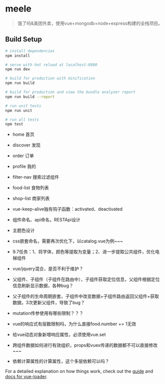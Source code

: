 # meele

> 饿了吗&美团外卖，使用vue+mongodb+node+express构建的全栈项目。

## Build Setup

``` bash
# install dependencies
npm install

# serve with hot reload at localhost:8080
npm run dev

# build for production with minification
npm run build

# build for production and view the bundle analyzer report
npm run build --report

# run unit tests
npm run unit

# run all tests
npm test
```

- home 首页
- discover 发现
- order 订单
- profile 我的

- filter-nav 搜索过滤组件
- food-list 食物列表
- shop-list 商家列表

- vue-keep-alive独有钩子函数：activated、deactivated
- 组件命名、api命名，RESTApi设计
- 主题色设计
- css嵌套命名，需要再次优化下，以catalog.vue为例~~~

- 9.7任务：1、将字体，颜色等提取为变量；2、进一步提取公共组件，优化电梯组件
- vue/jquery混合，是否不利于维护？
- 父组件、子组件（子组件在路由中），子组件获取定位信息，父组件根据定位信息刷新显示数据，各种bug？
- 父子组件的生命周期嵌套，子组件中改变数据+子组件路由返回父组件+获取数据，3次更新父组件，导致了bug？

- mutation传参使用有哪些限制？？？
- vue的响应式有层数限制吗，为什么直接food.number += 1无效
- 给vue动态对象新增响应属性，必须使用vue.set
- 跨组件数据如何进行有效组织，props和vuex传递的数据都不可以直接修改~~~
- 依赖计算属性的计算属性，这个多层依赖可以吗？


For a detailed explanation on how things work, check out the [guide](http://vuejs-templates.github.io/webpack/) and [docs for vue-loader](http://vuejs.github.io/vue-loader).
